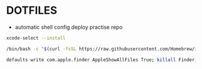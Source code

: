 # DOTFILES

- automatic shell config deploy practise repo

```sh
xcode-select --install
```

```sh
/bin/bash -c "$(curl -fsSL https://raw.githubusercontent.com/Homebrew/install/HEAD/install.sh)"; eval "$(/opt/homebrew/bin/brew shellenv)"
```

```sh
defaults write com.apple.finder AppleShowAllFiles True; killall Finder; git clone https://github.com/Wh1t3-Rabb1t/dotfiles.git "$HOME/.local/dotfiles"; $HOME/.local/dotfiles/deploy.zsh; cd ~/.local/dotfiles; brew bundle; cd ~
```
